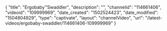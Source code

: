 {
    "title": "Ergobaby&trade;Swaddler",
    "description": "",
    "channelid": "114661406",
    "videoid": "109999969",
    "date_created": "1502524423",
    "date_modified": "1504804829",
    "type": "captivate",
    "layout": "channelVideo",
    "url": "\/latest-videos\/ergobaby-swaddler\/114661406-109999969"
}